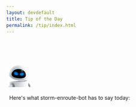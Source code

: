 ```yaml
---
layout: devdefault
title: Tip of the Day
permalink: /tip/index.html
---
```



<br/>
<br/>
<br/>

<p>
<img src="/resources/images/evebot.png" width="64px" class="image-avatar"></img>
<br/>
<br/>
&nbsp; Here's what storm-enroute-bot has to say today:
<br/>
<br/>
</p>


<div id="afterbigquotebox">
<div class="bigquote">
  <div id="bigquotebox">
  </div>
</div>
</div>
<script src="/resources/js/settip.js">_</script>

<br/>
<br/>

